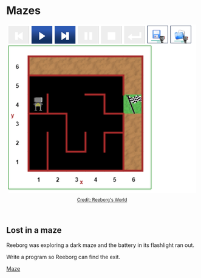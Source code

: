 # Mazes
<p align="center">
<img alt="Mazes sample screen" src="https://github.com/SwamiKannan/Reeborg-Games/blob/main/mazes/cover.PNG"><br>
<sub><a href="https://reeborg.ca/reeborg.html?lang=en&mode=python&menu=worlds%2Fmenus%2Freeborg_intro_en.json&name=Maze&url=worlds%2Ftutorial_en%2Fmaze1.json"> Credit: Reeborg's World </a></sub>
</p><br>
<h2>Lost in a maze</h2>
Reeborg was exploring a dark maze and the battery in its flashlight ran out.

Write a program so Reeborg can find the exit. 

<a href="https://reeborg.ca/reeborg.html?lang=en&mode=python&menu=worlds%2Fmenus%2Freeborg_intro_en.json&name=Maze&url=worlds%2Ftutorial_en%2Fmaze1.json"> Maze </a>
